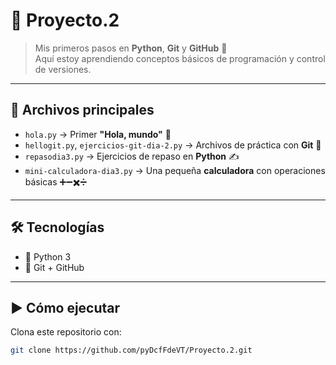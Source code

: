 # 🚀 Proyecto.2  

> Mis primeros pasos en **Python**, **Git** y **GitHub** 🐍  
Aquí estoy aprendiendo conceptos básicos de programación y control de versiones.  

---

## 📂 Archivos principales  

- `hola.py` → Primer **"Hola, mundo"** 👋  
- `hellogit.py`, `ejercicios-git-dia-2.py` → Archivos de práctica con **Git** 🔧  
- `repasodia3.py` → Ejercicios de repaso en **Python** ✍️  
- `mini-calculadora-dia3.py` → Una pequeña **calculadora** con operaciones básicas ➕➖✖️➗  

---

## 🛠️ Tecnologías  

- 🐍 Python 3  
- 🌱 Git + GitHub  

---

## ▶️ Cómo ejecutar  

Clona este repositorio con:  

```bash
git clone https://github.com/pyDcfFdeVT/Proyecto.2.git
